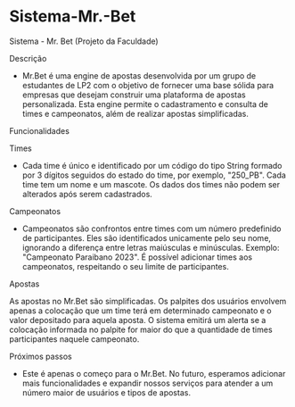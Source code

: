 # Sistema-Mr.-Bet
Sistema - Mr. Bet (Projeto da Faculdade)

Descrição

- Mr.Bet é uma engine de apostas desenvolvida por um grupo de estudantes de LP2 com o objetivo de fornecer uma base sólida para empresas que desejam construir uma plataforma de apostas personalizada. Esta engine permite o cadastramento e consulta de times e campeonatos, além de realizar apostas simplificadas.

Funcionalidades

Times

- Cada time é único e identificado por um código do tipo String formado por 3 dígitos seguidos do estado do time, por exemplo, "250_PB". Cada time tem um nome e um mascote. Os dados dos times não podem ser alterados após serem cadastrados.

Campeonatos

- Campeonatos são confrontos entre times com um número predefinido de participantes. Eles são identificados unicamente pelo seu nome, ignorando a diferença entre letras maiúsculas e minúsculas. Exemplo: "Campeonato Paraibano 2023". É possível adicionar times aos campeonatos, respeitando o seu limite de participantes.

Apostas

As apostas no Mr.Bet são simplificadas. Os palpites dos usuários envolvem apenas a colocação que um time terá em determinado campeonato e o valor depositado para aquela aposta. O sistema emitirá um alerta se a colocação informada no palpite for maior do que a quantidade de times participantes naquele campeonato.

Próximos passos

- Este é apenas o começo para o Mr.Bet. No futuro, esperamos adicionar mais funcionalidades e expandir nossos serviços para atender a um número maior de usuários e tipos de apostas.


